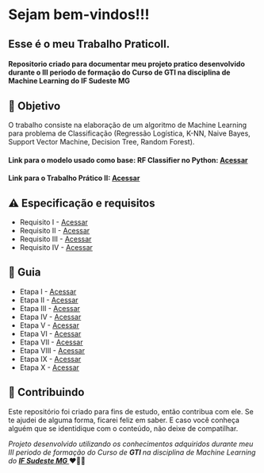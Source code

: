 
<h1> Sejam bem-vindos!!! </h1>
<h2> Esse é o meu Trabalho PraticoII. </h2>

<h4> Repositorio criado para documentar meu projeto pratico desenvolvido durante o III periodo de formação do Curso de GTI
 na disciplina de Machine Learning do IF Sudeste MG </h4>


<h2> 🎯 Objetivo </h2>
O trabalho consiste na elaboração de um algoritmo de Machine Learning para problema de Classificação (Regressão Logística, K-NN, Naive Bayes, Support Vector Machine, Decision Tree, Random Forest).


<h4> 
 Link para o modelo usado como base: RF Classifier no Python: 
<a href="https://colab.research.google.com/drive/1wCCEFhDyeFtlzbx_Pevdb2hAYrr8MRND?usp=sharing"> <strong> Acessar </strong></a>
</h4>

<h4> 
 Link para o Trabalho Prático II: 
<a href="https://colab.research.google.com/drive/1TzdE5wOufNDQCufU8cq7ehKOrtLv3I9P#scrollTo=b-TJ0MDCCPds"> <strong> Acessar </strong></a>
</h4>


<h2 dir="auto"> ⚠️ Especificação e requisitos </h2>
<ul dir="auto">
<li> Requisito I -  <a href=" https:// "> Acessar </a></li>
<li> Requisito II -   <a href=" https:// "> Acessar </a></li>
<li> Requisito III -   <a href=" https:// "> Acessar </a></li>
<li> Requisito IV -  <a href=" https:// "> Acessar </a></li>
</ul>


<h2 dir="auto"> 🚦 Guia </h2>
<ul dir="auto">
<li> Etapa I - <a href=" https:// "> Acessar </a></li>
<li> Etapa II - <a href=" https:// "> Acessar </a></li>
<li> Etapa III - <a href=" https:// "> Acessar </a></li>
<li> Etapa IV -  <a href=" https:// "> Acessar </a></li>
<li> Etapa V -  <a href=" https:// "> Acessar </a></li>
<li> Etapa VI -  <a href=" https:// "> Acessar </a></li>
<li> Etapa VII - <a href=" https:// "> Acessar </a></li>
<li> Etapa VIII - <a href=" https:// "> Acessar </a></li>
<li> Etapa IX - <a href=" https:// "> Acessar </a></li>
<li> Etapa X -  <a href=" https:// "> Acessar </a></li>
</ul>



<h2 dir="auto"> 🤝 Contribuindo </h2>




<p dir="auto">Este repositório foi criado para fins de estudo, então contribua com ele. Se te ajudei de alguma forma, ficarei feliz em
saber. E caso você conheça alguém que se identidique com o conteúdo, não deixe de compatilhar.</p>


<p dir="auto"> 
 <em>
  Projeto desenvolvido utilizando os conhecimentos adquiridos durante meu III periodo de formação do Curso de <strong> GTI </strong>
  na disciplina de Machine Learning do <a href="https://www.ifsudestemg.edu.br/muriae"> <strong> IF Sudeste MG </strong></a>
 </em> 
 ❤️💚💚
</p>
